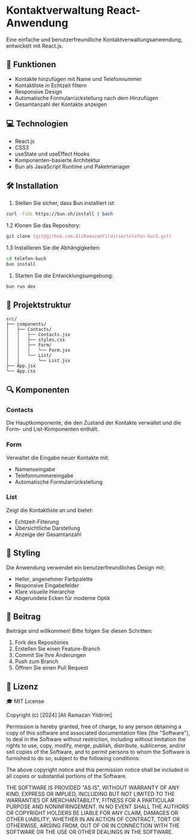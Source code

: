 # Kontaktverwaltung React-Anwendung

Eine einfache und benutzerfreundliche Kontaktverwaltungsanwendung, entwickelt mit React.js.

## 🚀 Funktionen

- Kontakte hinzufügen mit Name und Telefonnummer
- Kontaktliste in Echtzeit filtern
- Responsive Design
- Automatische Formularrückstellung nach dem Hinzufügen
- Gesamtanzahl der Kontakte anzeigen

## 💻 Technologien

- React.js
- CSS3
- useState und useEffect Hooks
- Komponenten-basierte Architektur
- Bun als JavaScript Runtime und Paketmanager

## 🛠️ Installation

1. Stellen Sie sicher, dass Bun installiert ist:

```bash
curl -fsSL https://bun.sh/install | bash
```

1.2 Klonen Sie das Repository:

```bash
git clone [git@github.com:AliRamazanYildirim/telefon-buch.git]
```

1.3 Installieren Sie die Abhängigkeiten:

```bash
cd telefon-buch
bun install
```

1. Starten Sie die Entwicklungsumgebung:

```bash
bun run dev
```

## 📁 Projektstruktur

```path
src/
├── components/
│   ├── Contacts/
│   │   ├── Contacts.jsx
│   │   ├── styles.css
│   │   ├── Form/
│   │   │   └── Form.jsx
│   │   └── List/
│   │       └── List.jsx
├── App.jsx
└── App.css
```

## 🔍 Komponenten

### Contacts

Die Hauptkomponente, die den Zustand der Kontakte verwaltet und die Form- und List-Komponenten enthält.

### Form

Verwaltet die Eingabe neuer Kontakte mit:

- Namenseingabe
- Telefonnummereingabe
- Automatische Formularrückstellung

### List

Zeigt die Kontaktliste an und bietet:

- Echtzeit-Filterung
- Übersichtliche Darstellung
- Anzeige der Gesamtanzahl

## 🎨 Styling

Die Anwendung verwendet ein benutzerfreundliches Design mit:

- Heller, angenehmer Farbpalette
- Responsive Eingabefelder
- Klare visuelle Hierarchie
- Abgerundete Ecken für moderne Optik

## 🤝 Beitrag

Beiträge sind willkommen! Bitte folgen Sie diesen Schritten:

1. Fork des Repositories
2. Erstellen Sie einen Feature-Branch
3. Commit Sie Ihre Änderungen
4. Push zum Branch
5. Öffnen Sie einen Pull Request

## 📝 Lizenz

🎓 MIT License

Copyright (c) [2024] [Ali Ramazan Yildirim]

Permission is hereby granted, free of charge, to any person obtaining a copy of this software and associated documentation files (the "Software"), to deal in the Software without restriction, including without limitation the rights to use, copy, modify, merge, publish, distribute, sublicense, and/or sell copies of the Software, and to permit persons to whom the Software is furnished to do so, subject to the following conditions:

The above copyright notice and this permission notice shall be included in all copies or substantial portions of the Software.

THE SOFTWARE IS PROVIDED "AS IS", WITHOUT WARRANTY OF ANY KIND, EXPRESS OR IMPLIED, INCLUDING BUT NOT LIMITED TO THE WARRANTIES OF MERCHANTABILITY, FITNESS FOR A PARTICULAR PURPOSE AND NONINFRINGEMENT. IN NO EVENT SHALL THE AUTHORS OR COPYRIGHT HOLDERS BE LIABLE FOR ANY CLAIM, DAMAGES OR OTHER LIABILITY, WHETHER IN AN ACTION OF CONTRACT, TORT OR OTHERWISE, ARISING FROM, OUT OF OR IN CONNECTION WITH THE SOFTWARE OR THE USE OR OTHER DEALINGS IN THE SOFTWARE.

